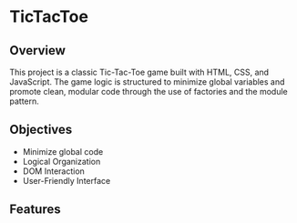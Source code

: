 # TicTacToe

## Overview

This project is a classic Tic-Tac-Toe game built with HTML, CSS, and JavaScript. The game logic is structured to minimize global variables and promote clean, modular code through the use of factories and the module pattern.

## Objectives

- Minimize global code
- Logical Organization
- DOM Interaction
- User-Friendly Interface

## Features
